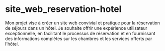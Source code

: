 # site_web_reservation-hotel
Mon projet vise à créer un site web convivial et pratique pour la réservation de séjours dans un hôtel.
Je souhaite offrir une expérience utilisateur exceptionnelle, en facilitant le processus de réservation et en fournissant des informations complètes sur les chambres et les services offerts par l'hôtel.
